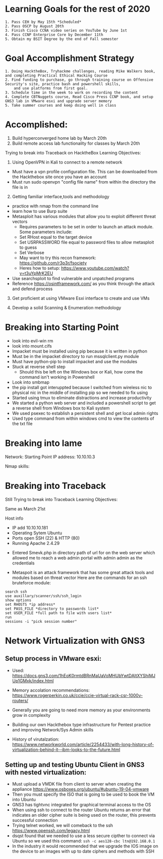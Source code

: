 # Learning Goals for the rest of 2020
    1. Pass CEH by May 15th *Scheduled* 
    2. Pass OSCP by August 20th 
    3. Finish Cisco CCNA video series on YouTube by June 1st 
    4. Pass CCNP Enterprise Core by December 11th 
    5. Obtain my BSIT Degree by the end of Fall semester 



# Goal Accomplishment Strategy 
    1. Doing HacktheBox, Tryhackme challenges, reading Mike Walkers book, and completing Practical Ethical Hacking Course 
    2. Find funding to purchase, go through training course on Offensive Security's site, practice bash and powershell skills,
        and use platforms from first goal.
    3. Schedule time in the week to work on recording the content
    4. Complete CBTNuggets course, Read Cisco Press CCNP book, and setup GNS3 lab in VMware esxi and upgrade server memory
    5. Take summer courses and keep doing well in class

# Accomplished:

1. Build hyperconverged home lab by March 20th 
2. Build remote access lab functionality for classes by March 20th


Trying to break into Traceback on HacktheBox
Learning Objectives: 

1. Using OpenVPN in Kali to connect to a remote network 
- Must have a vpn profile configuration file. This can be downloaded from the Hackthebox site once you have an account
- Must run sudo openvpn "config file name" from within the directory the file is in

2. Getting familiar interface,tools and methodology
- practice with nmap from the command line
- learn how to use Burp suite
- Metasploit has various modules that allow you to exploit different threat vectors
    - Requires parameters to be set in order to launch an attack module. Some parameters include: 
    * Set RHost equal to the target device 
    * Set USRPASSWORD file equal to password files to allow metasploit to guess 
    * Set Verbose 
    * May want to try this recon framework: https://github.com/r3p3r/fsociety
    * Heres how to setup: https://www.youtube.com/watch?v=t3uYpMrK2EU
- Use searchsploit to find vulnerable and unpatched programs
- Reference https://osintframework.com/ as you think through the attack and defend process

3. Get proficient at using VMware Esxi interface to create and use VMs 

4. Develop a solid Scanning & Enumeration methodology 



# Breaking into Starting Point
- look into evil-win rm 
- look into mount.cifs 
- Impacket must be installed using pip because it is written in python 
- Must be in the impacket directory to run mssqlclient.py module 
- Must have python-pip to install impacket and use the modules
- Stuck at reverse shell step 
    - Should this be left on the Windows box or Kali, how come the command isn't working in Powershell
- Look into smbmap
- the pip install got interuppted because I switched from wireless nic to physical nic in the middle of installing pip so we needed to fix using 
- Started using tmux to eliminate distractions and increase productivity 
- We started a python web server and included a powershell script to get a reverse shell from Windows box to Kali system 
- We used psexec to establish a persistent shell and get local admin rights
- Used type command from within windows cmd to view the contents of the txt file


# Breaking into lame 
Network: Starting Point 
IP address: 10.10.10.3

Nmap skills: 


# Breaking into Traceback

Still Trying to break into Traceback 
Learning Objectives: 

Same as March 21st 

Host info 
* IP add 10.10.10.181 
* Operating Sytem Ubuntu 
* Ports open SSH (22) & HTTP (80)
* Running Apache 2.4.29

- Entered Smevk.php in directory path of url for on the web server which allowed me to reach a web admin portal with admin admin 
as the credentials

- Metaspoit is an attack framework that has some great attack tools and modules based on threat vector 
Here are the commands for an ssh bruteforce module: 

``` Setting parameters in Metasploit for the ssh_login auxilliary module 
search ssh 
use auxillary/scanner/ssh/ssh_login
show options 
set RHOSTS *ip address*
set PASS_FILE *directory to passwords list*
set USER_FILE *full path to file with users list*
run 
sessions -i "pick session number" 
```

# Network Virtualization with GNS3 

## Setup process in VMware esxi: 
- Used: https://docs.gns3.com/1hEoK0rmtdBRnMaUaVoMHUbYwtDAltXYShiMJUp1GMxk/index.html
- Memory accolation recommendations: https://www.rogerperkin.co.uk/ccie/ccie-virtual-rack-csr-1000v-routers/
- Generally you are going to need more memory as your environments grow in complexity

- Building our own Hackthebox type infrastructure for Pentest practice and improving Network/Sys Admin skills 
- History of virutalzation: https://www.networkworld.com/article/2254433/with-long-history-of-virtualization-behind-it--ibm-looks-to-the-future.html

## Setting up and testing Ubuntu Client in GNS3 with nested virtualization: 

- Must upload a VMDK file from client to server when creating the appliance 
    https://www.osboxes.org/ubuntu/#ubuntu-19-04-vmware
- Then you must specify the ISO that is going to be used to book the VM into Ubuntu
- GNS3 has tightvnc integrated for graphical terminal access to the OS
- When using ssh to connect to the router Ubuntu returns an error that indicates an older cipher suite is being used on the router, this prevents successful connection
- Trying telnet worked, we will comeback to the ssh
    https://www.openssh.com/legacy.html
- dsqst found that we needed to use a less secure cipther to connect via Ubuntu so we used this command: 
   ``` ssh -c aes128-cbc ltn@192.168.0.1 ```
- In the industry it would recommended that we upgrade the IOS image on the device to an images with up to date ciphers and methods with SSH 
